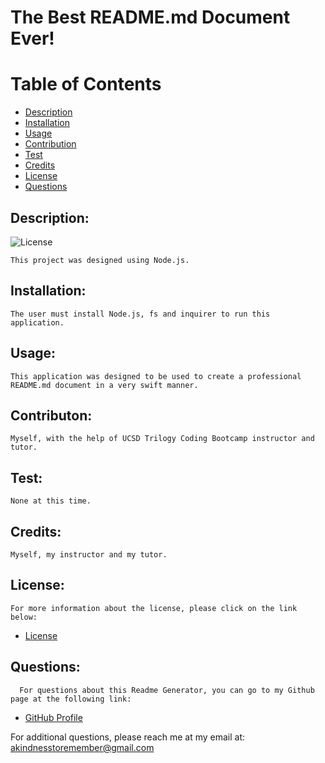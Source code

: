 
  
  # The Best README.md Document Ever!

  # Table of Contents

  - [Description](#description)
  - [Installation](#installation)
  - [Usage](#usage)
  - [Contribution](#contribution)
  - [Test](#test)
  - [Credits](#credits)
  - [License](#license)
  - [Questions](#questions)

  ## Description:

   ![License](https://img.shields.io/badge/License-MIT-blue.svg "License Badge")
   

    This project was designed using Node.js.
  
  ## Installation:

    The user must install Node.js, fs and inquirer to run this application.

  ## Usage:

    This application was designed to be used to create a professional README.md document in a very swift manner.

  ## Contributon:

    Myself, with the help of UCSD Trilogy Coding Bootcamp instructor and tutor.

  ## Test:

    None at this time.
  
  ## Credits:

    Myself, my instructor and my tutor.

  ## License:

    For more information about the license, please click on the link below:

  - [License](https://opensource.org/licenses/MIT)
  
  ## Questions:

      For questions about this Readme Generator, you can go to my Github page at the following link:

  - [GitHub Profile](https://github.com/Guled06)

  For additional questions, please reach me at my email at: akindnesstoremember@gmail.com
  
